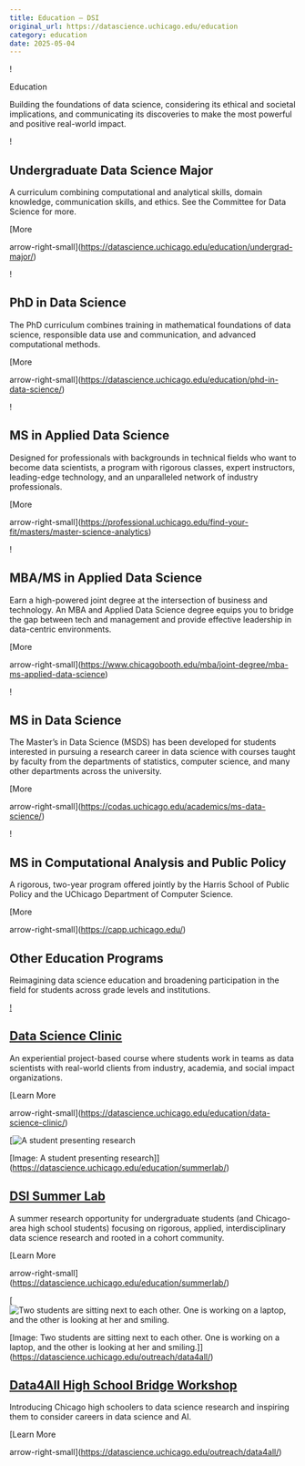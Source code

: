 ```yaml
---
title: Education – DSI
original_url: https://datascience.uchicago.edu/education
category: education
date: 2025-05-04
---
```


!

Education

Building the foundations of data science, considering its ethical and societal implications, and communicating its discoveries to make the most powerful and positive real-world impact.

!

## Undergraduate Data Science Major

A curriculum combining computational and analytical skills, domain knowledge, communication skills, and ethics. See the Committee for Data Science for more.

[More

arrow-right-small](https://datascience.uchicago.edu/education/undergrad-major/)

!

## PhD in Data Science

The PhD curriculum combines training in mathematical foundations of data science, responsible data use and communication, and advanced computational methods.

[More

arrow-right-small](https://datascience.uchicago.edu/education/phd-in-data-science/)

!

## MS in Applied Data Science

Designed for professionals with backgrounds in technical fields who want to become data scientists, a program with rigorous classes, expert instructors, leading-edge technology, and an unparalleled network of industry professionals.

[More

arrow-right-small](https://professional.uchicago.edu/find-your-fit/masters/master-science-analytics)

!

## MBA/MS in Applied Data Science

Earn a high-powered joint degree at the intersection of business and technology. An MBA and Applied Data Science degree equips you to bridge the gap between tech and management and provide effective leadership in data-centric environments.

[More

arrow-right-small](https://www.chicagobooth.edu/mba/joint-degree/mba-ms-applied-data-science)

!

## MS in Data Science

The Master’s in Data Science (MSDS) has been developed for students interested in pursuing a research career in data science with courses taught by faculty from the departments of statistics, computer science, and many other departments across the university.

[More

arrow-right-small](https://codas.uchicago.edu/academics/ms-data-science/)

!

## MS in Computational Analysis and Public Policy

A rigorous, two-year program offered jointly by the Harris School of Public Policy and the UChicago Department of Computer Science.

[More

arrow-right-small](https://capp.uchicago.edu/)

## Other Education Programs

Reimagining data science education and broadening participation in the field for students across grade levels and institutions.

[!](https://datascience.uchicago.edu/education/data-science-clinic/)

## [Data Science Clinic](https://datascience.uchicago.edu/education/data-science-clinic/)

An experiential project-based course where students work in teams as data scientists with real-world clients from industry, academia, and social impact organizations.

[Learn More

arrow-right-small](https://datascience.uchicago.edu/education/data-science-clinic/)

[![A student presenting research](https://datascience.uchicago.edu/wp-content/uploads/2024/11/DSC02384-1-750x380.jpg)

[Image: A student presenting research]](https://datascience.uchicago.edu/education/summerlab/)

## [DSI Summer Lab](https://datascience.uchicago.edu/education/summerlab/)

A summer research opportunity for undergraduate students (and Chicago-area high school students) focusing on rigorous, applied, interdisciplinary data science research and rooted in a cohort community.

[Learn More

arrow-right-small](https://datascience.uchicago.edu/education/summerlab/)

[![Two students are sitting next to each other. One is working on a laptop, and the other is looking at her and smiling.](https://datascience.uchicago.edu/wp-content/uploads/2023/10/20230422-UC_Crerar-Library-Kids-Workshop-Photo_020-750x380.jpg)

[Image: Two students are sitting next to each other. One is working on a laptop, and the other is looking at her and smiling.]](https://datascience.uchicago.edu/outreach/data4all/)

## [Data4All High School Bridge Workshop](https://datascience.uchicago.edu/outreach/data4all/)

Introducing Chicago high schoolers to data science research and inspiring them to consider careers in data science and AI.

[Learn More

arrow-right-small](https://datascience.uchicago.edu/outreach/data4all/)